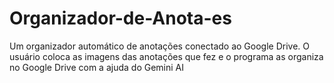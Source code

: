 # Organizador-de-Anota-es
Um organizador automático de anotações conectado ao Google Drive. O usuário coloca as imagens das anotações que fez e o programa as organiza no Google Drive com a ajuda do Gemini AI
